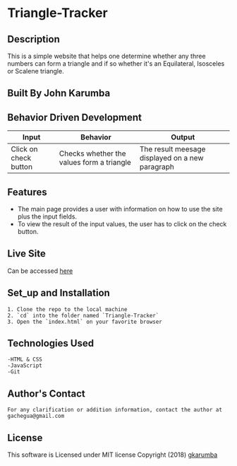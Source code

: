 # Triangle-Tracker

## Description
This is a simple website that helps one determine whether any three numbers can form a triangle and if so whether it's an Equilateral, Isosceles or Scalene triangle.

## Built By John Karumba

## Behavior Driven Development
| Input            | Behavior                         | Output                        |
| ------------------- | ----------------------------- | ----------------------------- |
| Click on check button| Checks whether the values form a triangle | The result meesage displayed on a new paragraph|

## Features
- The main page provides a user with information on how to use the site plus the input fields.
- To view the result of the input values, the user has to click on the check button.

## Live Site
Can be accessed [here](https://gkarumba.github.io/Triangle-Tracker/)

## Set_up and Installation
    1. Clone the repo to the local machine
    2. `cd` into the folder named `Triangle-Tracker`
    3. Open the `index.html` on your favorite browser

## Technologies Used
    -HTML & CSS
    -JavaScript
    -Git

## Author's Contact
    For any clarification or addition information, contact the author at gachegua@gmail.com

## License
This software is Licensed under MIT license Copyright (2018) [gkarumba](https://opensource.org)